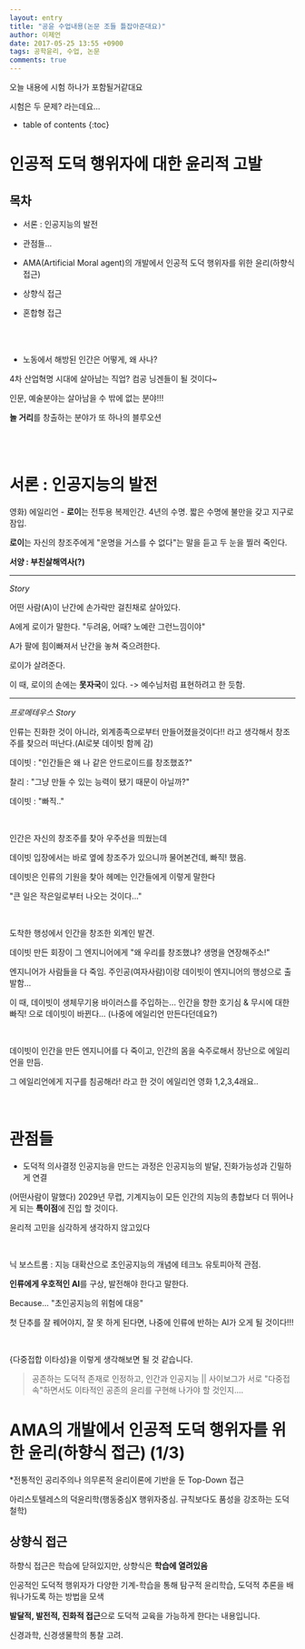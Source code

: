 ```yaml
---
layout: entry
title: "공윤 수업내용(논문 조들 틀잡아준대요)"
author: 이제언
date: 2017-05-25 13:55 +0900
tags: 공학윤리, 수업, 논문
comments: true
---
```


오늘 내용에 시험 하나가 포함될거같대요

시험은 두 문제? 라는데요...

* table of contents
{:toc}

# 인공적 도덕 행위자에 대한 윤리적 고발

## 목차

* 서론 : 인공지능의 발전

* 관점들...

* AMA(Artificial Moral agent)의 개발에서 인공적 도덕 행위자를 위한 윤리(하향식 접근)

* 상향식 접근

* 혼합형 접근

<br>

<br>

* 노동에서 해방된 인간은 어떻게, 왜 사나?

4차 산업혁명 시대에 살아남는 직업? 컴공 닝겐들이 될 것이다~

인문, 예술분야는 살아남을 수 밖에 없는 분야!!!

**놀 거리**를 창출하는 분야가 또 하나의 블루오션

<br>
<br>

# 서론 : 인공지능의 발전

영화) 에일리언 - **로이**는 전투용 복제인간. 4년의 수명. 짧은 수명에 불만을 갖고 지구로 잠입.

**로이**는 자신의 창조주에게 "운명을 거스를 수 없다"는 말을 듣고 두 눈을 찔러 죽인다.

**서양 : 부친살해역사(?)**

---

*Story*

어떤 사람(A)이 난간에 손가락만 걸친채로 살아있다.

A에게 로이가 말한다. "두려움, 어때? 노예란 그런느낌이야"

A가 팔에 힘이빠져서 난간을 놓쳐 죽으려한다.

로이가 살려준다.

이 때, 로이의 손에는 **못자국**이 있다. -> 예수님처럼 표현하려고 한 듯함.

---

*프로메테우스 Story*

인류는 진화한 것이 아니라, 외계종족으로부터 만들어졌을것이다!! 라고 생각해서 창조주를 찾으러 떠난다.(AI로봇 데이빗 함께 감)

데이빗 : "인간들은 왜 나 같은 안드로이드를 창조했죠?"

찰리 : "그냥 만들 수 있는 능력이 됐기 때문이 아닐까?"

데이빗 : "빠직.."

<br>

인간은 자신의 창조주를 찾아 우주선을 띄웠는데

데이빗 입장에서는 바로 옆에 창조주가 있으니까 물어본건데, 빠직! 했음.

데이빗은 인류의 기원을 찾아 헤메는 인간들에게 이렇게 말한다

"큰 일은 작은일로부터 나오는 것이다..."

<br>

도착한 행성에서 인간을 창조한 외계인 발견.

데이빗 만든 회장이 그 엔지니어에게 "왜 우리를 창조했냐? 생명을 연장해주소!"

엔지니어가 사람들을 다 죽임. 주인공(여자사람)이랑 데이빗이 엔지니어의 행성으로 출발함...

이 때, 데이빗이 생체무기용 바이러스를 주입하는... 인간을 향한 호기심 & 무시에 대한 빠직! 으로 데이빗이 바뀐다... (나중에 에일리언 만든다던데요?)

<br>

데이빗이 인간을 만든 엔지니어를 다 죽이고, 인간의 몸을 숙주로해서 장난으로 에일리언을 만듬.

그 에일리언에게 지구를 침공해라! 라고 한 것이 에일리언 영화 1,2,3,4래요..

<br>

# 관점들

* 도덕적 의사결정 인공지능을 만드는 과정은 인공지능의 발달, 진화가능성과 긴밀하게 연결

(어떤사람이 말했다) 2029년 무렵, 기계지능이 모든 인간의 지능의 총합보다 더 뛰어나게 되는 **특이점**에 진입 할 것이다.

윤리적 고민을 심각하게 생각하지 않고있다

<br>

닉 보스트롬 : 지능 대확산으로 초인공지능의 개념에 테크노 유토피아적 관점.

**인류에게 우호적인 AI**를 구상, 발전해야 한다고 말한다.

Because... "초인공지능의 위험에 대응"

첫 단추를 잘 꿰어야지, 잘 못 하게 된다면, 나중에 인류에 반하는 AI가 오게 될 것이다!!!

<br>

{다중접합 이타성}을 이렇게 생각해보면 될 것 같습니다.

> 공존하는 도덕적 존재로 인정하고, 인간과 인공지능 || 사이보그가 서로 "다중접속"하면서도 이타적인 공존의 윤리를 구현해 나가야 할 것인지....

# AMA의 개발에서 인공적 도덕 행위자를 위한 윤리(하향식 접근) (1/3)

*전통적인 공리주의나 의무론적 윤리이론에 기반을 둔 Top-Down 접근

아리스토텔레스의 덕윤리학(행동중심X 행위자중심. 규칙보다도 품성을 강조하는 도덕철학)


## 상향식 접근

하향식 접근은 학습에 닫혀있지만, 상향식은 **학습에 열려있음**

인공적인 도덕적 행위자가 다양한 기계-학습을 통해 탐구적 윤리학습, 도덕적 추론을 배워나가도록 하는 방법을 모색

**발달적, 발전적, 진화적 접근**으로 도덕적 교육을 가능하게 한다는 내용입니다.

신경과학, 신경생물학의 통찰 고려.

